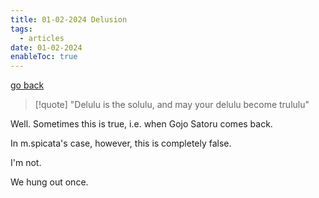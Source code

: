 ```yaml
---
title: 01-02-2024 Delusion
tags:
  - articles
date: 01-02-2024
enableToc: true
---
```


[go back](Articles.md)

> [!quote] "Delulu is the solulu, and may your delulu become trululu"

Well. Sometimes this is true, i.e. when Gojo Satoru comes back.

In m.spicata's case, however, this is completely false.

I'm not.

We hung out once.



